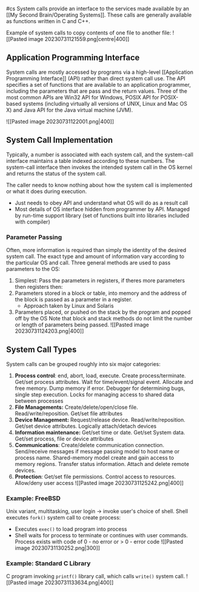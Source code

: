 #cs
System calls provide an interface to the services made available by an [[My Second Brain/Operating Systems]]. These calls are generally available as functions written in C and C++.

Example of system calls to copy contents of one file to another file:
![[Pasted image 20230731121559.png|centre|400]]

## Application Programming Interface
System calls are mostly accessed by programs via a high-level [[Application Programming Interface]] (API) rather than direct system call use. The API specifies a set of functions that are available to an application programmer, including the parameters that are pass and the return values. Three of the most common APIs are Win32 API for Windows, POSIX API for POSIX-based systems (including virtually all versions of UNIX, Linux and Mac OS X) and Java API for the Java virtual machine (JVM).

![[Pasted image 20230731122001.png|400]]

## System Call Implementation
Typically, a number is associated with each system call, and the system-call interface maintains a table indexed according to these numbers. The system-call interface then invokes the intended system call in the OS kernel and returns the status of the system call.

The caller needs to know nothing about how the system call is implemented or what it does during execution.
- Just needs to obey API and understand what OS will do as a result call
- Most details of OS interface hidden from programmer by API. Managed by run-time support library (set of functions built into libraries included with compiler)

### Parameter Passing
Often, more information is required than simply the identity of the desired system call. The exact type and amount of information vary according to the particular OS and call. Three general methods are used to pass parameters to the OS:
1. Simplest: Pass the parameters in registers, if theres more parameters then registers then:
2. Parameters stored in a block or table, into memory and the address of the block is passed as a parameter in a register.
	- Approach taken by Linux and Solaris
3. Parameters placed, or pushed on the stack by the program and popped off by the OS
Note that block and stack methods do not limit the number or length of parameters being passed.
![[Pasted image 20230731124203.png|400]]

## System Call Types
System calls can be grouped roughly into six major categories: 
1. **Process control**: end, abort, load, execute. Create process/terminate. Get/set process attributes. Wait for time/event/signal event. Allocate and free memory. Dump memory if error. Debugger for determining bugs, single step execution. Locks for managing access to shared data between processes
2. **File Managements:** Create/delete/open/close file. Read/write/reposition. Get/set file attributes
3. **Device Management:** Request/release device. Read/write/reposition. Get/set device attributes. Logically attach/detach devices
4. **Information maintenance:** Get/set time or date. Get/set System data. Get/set process, file or device attributes
5. **Communications**: Create/delete communication connection. Send/receive messages if message passing model to host name or process name. Shared-memory model create and gain access to memory regions. Transfer status information. Attach and delete remote devices.
6. **Protection**: Get/set file permissions. Control access to resources. Allow/deny user access
![[Pasted image 20230731125242.png|400]]

### Example: FreeBSD
Unix variant, multitasking, user login -> invoke user's choice of shell. 
Shell executes `fork()` system call to create process:
- Executes `exec()` to load program into process
- Shell waits for process to terminate or continues with user commands.
Process exists with code of 0 - no error or > 0 - error code
![[Pasted image 20230731130252.png|300]]

### Example: Standard C Library
C program invoking `printf()` library call, which calls `write()` system call.
![[Pasted image 20230731133634.png|400]]


